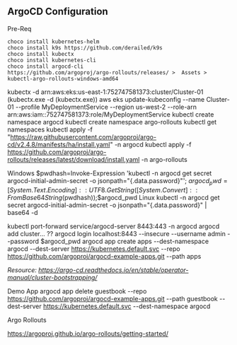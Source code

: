 ## ArgoCD Configuration ##

Pre-Req

    choco install kubernetes-helm
    choco install k9s https://github.com/derailed/k9s
    choco install kubectx
    choco install kubernetes-cli
    choco install argocd-cli
    https://github.com/argoproj/argo-rollouts/releases/ >  Assets > kubectl-argo-rollouts-windows-amd64
    


kubectx -d arn:aws:eks:us-east-1:752747581373:cluster/Cluster-01 (kubectx.exe -d (kubectx.exe))
aws eks update-kubeconfig --name Cluster-01 --profile MyDeploymentService --region us-west-2 --role-arn arn:aws:iam::752747581373:role/MyDeploymentService
kubectl create namespace argocd
kubectl create namespace argo-rollouts
kubectl get namespaces
kubectl apply -f "https://raw.githubusercontent.com/argoproj/argo-cd/v2.4.8/manifests/ha/install.yaml" -n argocd
kubectl apply -f https://github.com/argoproj/argo-rollouts/releases/latest/download/install.yaml -n argo-rollouts

Windows
    $pwdhash=Invoke-Expression 'kubectl -n argocd get secret argocd-initial-admin-secret -o jsonpath="{.data.password}"'; $argocd_pwd=[System.Text.Encoding]::UTF8.GetString([System.Convert]::FromBase64String($pwdhash));$argocd_pwd
Linux
    kubectl -n argocd get secret argocd-initial-admin-secret -o jsonpath="{.data.password}" | base64 -d

kubectl port-forward service/argocd-server 8443:443 -n argocd
argocd add cluster... ??
argocd login localhost:8443 --insecure --username admin --password $argocd_pwd
argocd app create apps --dest-namespace argocd --dest-server https://kubernetes.default.svc --repo https://github.com/argoproj/argocd-example-apps.git --path apps

*Resource: https://argo-cd.readthedocs.io/en/stable/operator-manual/cluster-bootstrapping/*

Demo App
argocd app delete guestbook --repo https://github.com/argoproj/argocd-example-apps.git --path guestbook --dest-server https://kubernetes.default.svc --dest-namespace argocd


Argo Rollouts

https://argoproj.github.io/argo-rollouts/getting-started/
